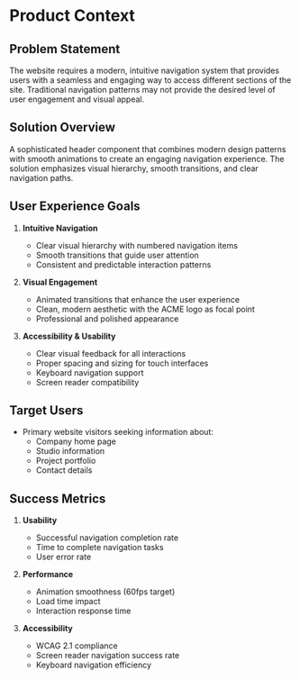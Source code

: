 # Product Context

## Problem Statement
The website requires a modern, intuitive navigation system that provides users with a seamless and engaging way to access different sections of the site. Traditional navigation patterns may not provide the desired level of user engagement and visual appeal.

## Solution Overview
A sophisticated header component that combines modern design patterns with smooth animations to create an engaging navigation experience. The solution emphasizes visual hierarchy, smooth transitions, and clear navigation paths.

## User Experience Goals
1. **Intuitive Navigation**
   - Clear visual hierarchy with numbered navigation items
   - Smooth transitions that guide user attention
   - Consistent and predictable interaction patterns

2. **Visual Engagement**
   - Animated transitions that enhance the user experience
   - Clean, modern aesthetic with the ACME logo as focal point
   - Professional and polished appearance

3. **Accessibility & Usability**
   - Clear visual feedback for all interactions
   - Proper spacing and sizing for touch interfaces
   - Keyboard navigation support
   - Screen reader compatibility

## Target Users
- Primary website visitors seeking information about:
  - Company home page
  - Studio information
  - Project portfolio
  - Contact details

## Success Metrics
1. **Usability**
   - Successful navigation completion rate
   - Time to complete navigation tasks
   - User error rate

2. **Performance**
   - Animation smoothness (60fps target)
   - Load time impact
   - Interaction response time

3. **Accessibility**
   - WCAG 2.1 compliance
   - Screen reader navigation success rate
   - Keyboard navigation efficiency
